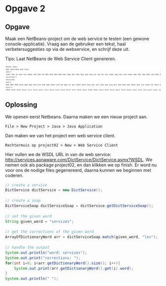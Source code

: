 # Opgave 2

## Opgave

Maak een NetBeans-project om de web service te testen (een gewone console-applicatie). Vraag aan de gebruiker een tekst, haal verbetersuggesties op via de webservice, en schrijf deze uit.

Tips: Laat NetBeans de Web Service Client genereren. 

![Spell checker in console application][spell]

## Oplossing

We openen eerst Netbeans. Daarna maken we een nieuw project aan.

```
File > New Project > Java > Java Application
```

Dan maken we van het project een web service client.

```
Rechtermuis op project02 > New > Web Service Client
```

Hier vullen we de WSDL URL in van de web service: http://services.aonaware.com/DictService/DictService.asmx?WSDL.
We nemen ook als package project02, en dan klikken we op finish.
Er word nu voor ons de nodige files gegenereerd, daarna kunnen we beginnen met coderen.

```java
// create a service
DictService dictService = new DictService();

// create a soap
DictServiceSoap dictServiceSoap = dictService.getDictServiceSoap();

// set the given word
String given_word = "servizes";

// get the corrections of the given word
ArrayOfDictionaryWord arr = dictServiceSoap.match(given_word, "lev");

// handle the output
System.out.println("word: servizes");
System.out.print("corrections: ");
for(int i=0; i<arr.getDictionaryWord().size(); i++){
    System.out.print(arr.getDictionaryWord().get(i).word);
}
System.out.println(" ");
```

[spell]: https://raw.githubusercontent.com/EMerckx/distributed-applications/master/lab01/res/spellcheck.png
